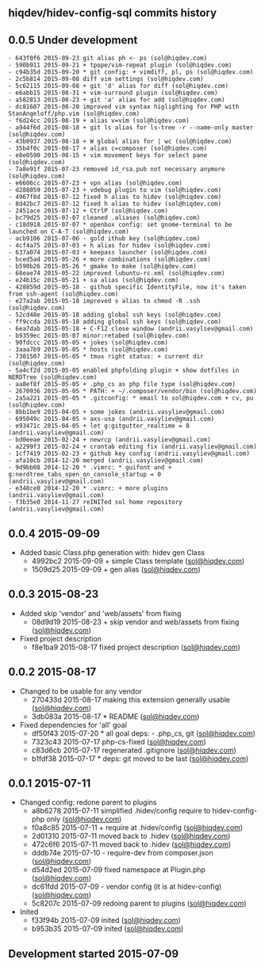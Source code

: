 hiqdev/hidev-config-sql commits history
---------------------------------------

## 0.0.5 Under development

    - 643f0f6 2015-09-23 git alias ph <- ps (sol@hiqdev.com)
    - 590b911 2015-09-21 + tpope/vim-repeat plugin (sol@hiqdev.com)
    - c94b35d 2015-09-20 * git config: + vimdiff, pl, ps (sol@hiqdev.com)
    - 2c5b814 2015-09-08 diff vim settings (sol@hiqdev.com)
    - 5c62115 2015-09-08 + git 'd' alias for diff (sol@hiqdev.com)
    - e6abb15 2015-08-31 + vim-surround plugin (sol@hiqdev.com)
    - a582813 2015-08-23 + git 'a' alias for add (sol@hiqdev.com)
    - dc81687 2015-08-20 improved vim syntax higlighting for PHP with StanAngeloff/php.vim (sol@hiqdev.com)
    - f6d24cc 2015-08-19 + alias v=vim (sol@hiqdev.com)
    - a944f6d 2015-08-18 + git ls alias for ls-tree -r --name-only master (sol@hiqdev.com)
    - 43b0937 2015-08-18 + W global alias for | wc (sol@hiqdev.com)
    - 35b4f0c 2015-08-17 + alias c=composer (sol@hiqdev.com)
    - e0e0590 2015-08-15 + vim movement keys for select pane (sol@hiqdev.com)
    - 7a8e91f 2015-07-23 removed id_rsa.pub not necessary anymore (sol@hiqdev.com)
    - e6606cc 2015-07-23 + vpn alias (sol@hiqdev.com)
    - d288059 2015-07-23 + vdebug plugin to vim (sol@hiqdev.com)
    - 4967f8d 2015-07-12 fixed h alias to hidev (sol@hiqdev.com)
    - 8d42bc7 2015-07-12 fixed h alias to hidev (sol@hiqdev.com)
    - 2451ace 2015-07-12 + CtrlP (sol@hiqdev.com)
    - bc79d25 2015-07-07 cleaned .aliases (sol@hiqdev.com)
    - c18d918 2015-07-07 * openbox config: set gnome-terminal to be launched on C-A-T (sol@hiqdev.com)
    - acb9106 2015-07-06 - gold ithub key (sol@hiqdev.com)
    - 4cf4a75 2015-07-03 + h alias for hidev (sol@hiqdev.com)
    - 637a074 2015-07-03 + keepass launcher (sol@hiqdev.com)
    - bced5ad 2015-05-26 + more combinations (sol@hiqdev.com)
    - b590b26 2015-05-26 * gmake to make (sol@hiqdev.com)
    - 68eae74 2015-05-22 improved lubuntu-rc.xml (sol@hiqdev.com)
    - e24b15c 2015-05-21 + sa alias (sol@hiqdev.com)
    - 428859d 2015-05-18 - github specific IdentityFile, now it's taken from ssh-agent (sol@hiqdev.com)
    - e27a2ab 2015-05-18 improved s alias to chmod -R .ssh (sol@hiqdev.com)
    - 52cd48e 2015-05-18 adding global ssh keys (sol@hiqdev.com)
    - ff9ccda 2015-05-18 adding global ssh keys (sol@hiqdev.com)
    - 6ea7dab 2015-05-18 + C-F12 close window (andrii.vasyliev@gmail.com)
    - b9359ec 2015-05-07 minor:retabed (sol@hiqdev.com)
    - 90fdccc 2015-05-05 + jokes (sol@hiqdev.com)
    - 3aaa7b9 2015-05-05 * hosts (sol@hiqdev.com)
    - 7301507 2015-05-05 * tmux right status: + current dir (sol@hiqdev.com)
    - 5a4cf2d 2015-05-05 enabled phpfolding plugin + show dotfiles in NERDTree (sol@hiqdev.com)
    - aa8ef8f 2015-05-05 + .php_cs as php file type (sol@hiqdev.com)
    - 2670936 2015-05-05 * PATH: + ~/.composer/vendor/bin (sol@hiqdev.com)
    - 2a5a221 2015-05-05 * .gitconfig: * email to sol@hiqdev.com + cv, pu (sol@hiqdev.com)
    - 8bb1be9 2015-04-05 + some jokes (andrii.vasyliev@gmail.com)
    - 695049c 2015-04-05 + axs-usa (andrii.vasyliev@gmail.com)
    - e93471c 2015-04-05 + let g:gitgutter_realtime = 0 (andrii.vasyliev@gmail.com)
    - bd0eeae 2015-02-24 + newrcp (andrii.vasyliev@gmail.com)
    - a2299f3 2015-02-24 + crontab editing fix (andrii.vasyliev@gmail.com)
    - 1cf7419 2015-02-23 + github key config (andrii.vasyliev@gmail.com)
    - afa10cb 2014-12-20 merged (andrii.vasyliev@gmail.com)
    - 9d9bb08 2014-12-20 * .vimrc: * guifont and + g:nerdtree_tabs_open_on_console_startup = 0 (andrii.vasyliev@gmail.com)
    - e348ce0 2014-12-20 * .vimrc: + more plugins (andrii.vasyliev@gmail.com)
    - f3b35e0 2014-11-27 reINITed sol home repository (andrii.vasyliev@gmail.com)

## 0.0.4 2015-09-09

- Added basic Class.php generation with: hidev gen Class
    - 4992bc2 2015-09-09 + simple Class template (sol@hiqdev.com)
    - 1509d25 2015-09-09 + gen alias (sol@hiqdev.com)

## 0.0.3 2015-08-23

- Added skip 'vendor' and 'web/assets' from fixing
    - 08d9d19 2015-08-23 + skip vendor and web/assets from fixing (sol@hiqdev.com)
- Fixed project description
    - f8e1ba9 2015-08-17 fixed project description (sol@hiqdev.com)

## 0.0.2 2015-08-17

- Changed to be usable for any vendor
    - 270433d 2015-08-17 making this extension generally usable (sol@hiqdev.com)
    - 3db083a 2015-08-17 * README (sol@hiqdev.com)
- Fixed dependencies for 'all' goal
    - df50f43 2015-07-20 * all goal deps: - .php_cs, git (sol@hiqdev.com)
    - 7323c43 2015-07-17 php-cs-fixed (sol@hiqdev.com)
    - c83d6cb 2015-07-17 regenerated .gitignore (sol@hiqdev.com)
    - b1fdf38 2015-07-17 * deps: git moved to be last (sol@hiqdev.com)

## 0.0.1 2015-07-11

- Changed config: redone parent to plugins
    - a8b6278 2015-07-11 simplified .hidev/config require to hidev-config-php only (sol@hiqdev.com)
    - f0a8c85 2015-07-11 + require at .hidev/config (sol@hiqdev.com)
    - 2d01310 2015-07-11 moved back to .hidev (sol@hiqdev.com)
    - 472c6f6 2015-07-11 moved back to .hidev (sol@hiqdev.com)
    - dddb74e 2015-07-10 - require-dev from composer.json (sol@hiqdev.com)
    - d54d2ed 2015-07-09 fixed namespace at Plugin.php (sol@hiqdev.com)
    - dc61fdd 2015-07-09 - vendor config (it is at hidev-config) (sol@hiqdev.com)
    - 5c8207c 2015-07-09 redoing parent to plugins (sol@hiqdev.com)
- Inited
    - f33f94b 2015-07-09 inited (sol@hiqdev.com)
    - b953b35 2015-07-09 inited (sol@hiqdev.com)

## Development started 2015-07-09

